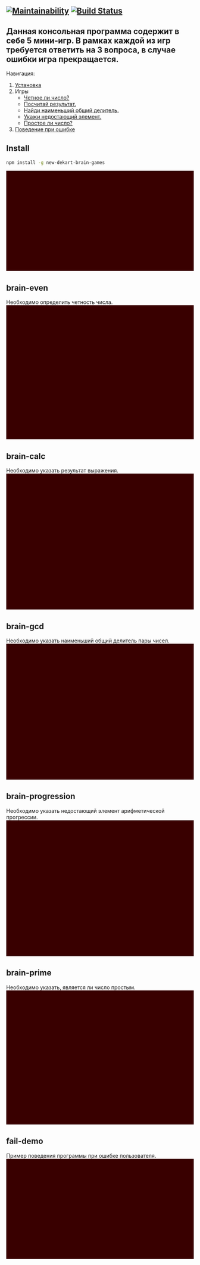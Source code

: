 [![Maintainability](https://api.codeclimate.com/v1/badges/b634715e8f32436726d3/maintainability)](https://codeclimate.com/github/NewDekart/frontend-project-lvl1/maintainability)
[![Build Status](https://travis-ci.org/NewDekart/frontend-project-lvl1.svg?branch=master)](https://travis-ci.org/NewDekart/frontend-project-lvl1)
---
Данная консольная программа содержит в себе 5 мини-игр. В рамках каждой из игр требуется ответить на 3 вопроса, в случае ошибки игра прекращается.
---
Навигация:
1. [Установка](#Install)
2. Игры
    - [Четное ли число?](#brain-even)
    - [Посчитай результат.](#brain-calc)
    - [Найди наименьший общий делитель.](#brain-gcd)
    - [Укажи недостающий элемент.](#brain-progression)
    - [Простое ли число?](#brain-prime)
3. [Поведение при ошибке](brain-error)

## Install
<a name="Install"></a>
```sh
npm install -g new-dekart-brain-games
```
![](./asciinema/gif/install.gif)

## brain-even
<a name="brain-even"></a>
Необходимо определить четность числа.
![](./asciinema/gif/even.gif)

## brain-calc
<a name="brain-calc"></a>
Необходимо указать результат выражения.
![](./asciinema/gif/calc.gif)

## brain-gcd
<a name="brain-brain-gcd"></a>
Необходимо указать наименьший общий делитель пары чисел.
![](./asciinema/gif/gcd.gif)

## brain-progression
<a name="brain-progression"></a>
Необходимо указать недостающий элемент арифметической прогрессии.
![](./asciinema/gif/progression.gif)

## brain-prime
<a name="brain-prime"></a>
Необходимо указать, является ли число простым.
![](./asciinema/gif/even.gif)

## fail-demo
<a name="brain-error"></a>
Пример поведения программы при ошибке пользователя.
![](./asciinema/gif/fail.gif)
